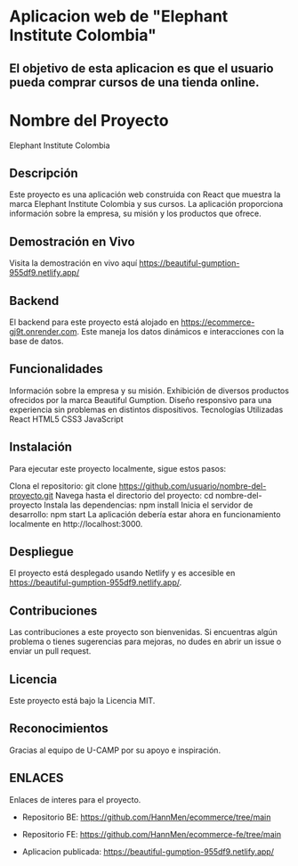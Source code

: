 # Aplicacion web de "Elephant Institute Colombia"

## El objetivo de esta aplicacion es que el usuario pueda comprar cursos de una tienda online.

# Nombre del Proyecto
Elephant Institute Colombia

## Descripción
Este proyecto es una aplicación web construida con React que muestra la marca Elephant Institute Colombia y sus cursos. La aplicación proporciona información sobre la empresa, su misión y los productos que ofrece.

## Demostración en Vivo
Visita la demostración en vivo aquí https://beautiful-gumption-955df9.netlify.app/

## Backend
El backend para este proyecto está alojado en https://ecommerce-gj9t.onrender.com. Este maneja los datos dinámicos e interacciones con la base de datos.

## Funcionalidades
Información sobre la empresa y su misión.
Exhibición de diversos productos ofrecidos por la marca Beautiful Gumption.
Diseño responsivo para una experiencia sin problemas en distintos dispositivos.
Tecnologías Utilizadas
React
HTML5
CSS3
JavaScript

## Instalación
Para ejecutar este proyecto localmente, sigue estos pasos:

Clona el repositorio: git clone https://github.com/usuario/nombre-del-proyecto.git
Navega hasta el directorio del proyecto: cd nombre-del-proyecto
Instala las dependencias: npm install
Inicia el servidor de desarrollo: npm start
La aplicación debería estar ahora en funcionamiento localmente en http://localhost:3000.

## Despliegue
El proyecto está desplegado usando Netlify y es accesible en https://beautiful-gumption-955df9.netlify.app/.

## Contribuciones
Las contribuciones a este proyecto son bienvenidas. Si encuentras algún problema o tienes sugerencias para mejoras, no dudes en abrir un issue o enviar un pull request.

## Licencia
Este proyecto está bajo la Licencia MIT.

## Reconocimientos
Gracias al equipo de U-CAMP por su apoyo e inspiración.


## ENLACES

Enlaces de interes para el proyecto.

- Repositorio BE: https://github.com/HannMen/ecommerce/tree/main
- Repositorio FE: https://github.com/HannMen/ecommerce-fe/tree/main

- Aplicacion publicada: https://beautiful-gumption-955df9.netlify.app/